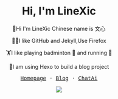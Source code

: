 <h1 align="center">Hi, I'm LineXic</h1>
<p align="center">
  👀Hi I'm LineXic Chinese name is 文心
</p>
<p align="center">
  🧑‍💻I like GitHub and Jekyll,Use Firefox
</p>
<p align="center">
  🏋️I like playing badminton 🏸 and running 🏃
  </p>
<p align="center">
  🧘I am using Hexo to build a blog project
</p>
<p align="center">
  <samp>
    <a href="https://i.linexic.top">Homepage</a> ·
    <a href="https://linexic.top">Blog</a> ·
    <a href="https://chat.linexic.top">ChatAi</a> 
  </samp>
</p>

<p align="center">
  <img src="https://github-readme-stats.vercel.app/api?username=LineXic&count_private=true">
</p>
